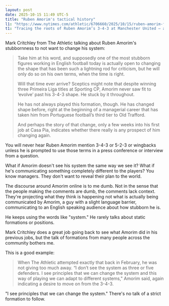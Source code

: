 ```yaml
---
layout: post
date: 2025-10-15 11:49 UTC-5
title: "Ruben Amorim's tactical history"
l1: "https://www.nytimes.com/athletic/6706660/2025/10/15/ruben-amorim-formation-change/"
t1: "Tracing the roots of Ruben Amorim’s 3-4-3 at Manchester United – and if he will ever change it"
---
```


Mark Critchley from The Athletic talking about Ruben Amorim's stubbornness to not want to change his system:

> Take him at his word, and supposedly one of the most stubborn figures working in English football today is actually open to changing the shape that has been such a lightning rod for criticism, but he will only do so on his own terms, when the time is right.
> 
> Will that time ever arrive? Sceptics might note that despite winning three Primeira Liga titles at Sporting CP, Amorim never saw fit to ‘evolve’ past his 3-4-3 shape. He stuck by it throughout.
> 
> He has not always played this formation, though. He has changed shape before, right at the beginning of a managerial career that has taken him from Portuguese football’s third tier to Old Trafford.
> 
> And perhaps the story of that change, only a few weeks into his first job at Casa Pia, indicates whether there really is any prospect of him changing again.

You will never hear Ruben Amorim mention 3-4-3 or 5-2-3 or wingbacks unless he is prompted to use those terms in a press conference or interview from a question.

What if Amorim doesn't see his system the same way we see it? What if he's communicating something completely different to the players? You know managers. They don't want to reveal their plan to the world.

The discourse around Amorim online is to me dumb. Not in the sense that the people making the comments are dumb, the comments lack context. They're projecting what they think is happening not what is actually being communicated by Amorim, a guy with a slight language barrier, communicating to an English speaking audience about how stubborn he is.

He keeps using the words like "system." He rarely talks about static formations or positions.

Mark Critchley does a great job going back to see what Amorim did in his previous jobs, but the talk of formations from many people across the community bothers me.

This is a good example:

> When The Athletic attempted exactly that back in February, he was not giving too much away. “I don’t see the system as three or five defenders. I see principles that we can change the system and this way of playing we can adapt to different systems," Amorim said, again indicating a desire to move on from the 3-4-3.

"I see principles that we can change the system." There's no talk of a strict formation to follow. 